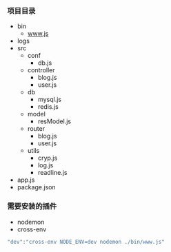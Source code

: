 ### 项目目录
- bin
  - www.js
- logs
- src
  - conf
    - db.js
  - controller
    - blog.js
    - user.js
  - db
    - mysql.js
    - redis.js
  - model
    - resModel.js
  - router
    - blog.js
    - user.js
  - utils
    - cryp.js
    - log.js
    - readline.js
- app.js
- package.json

### 需要安装的插件
- nodemon
- cross-env

```js
"dev":"cross-env NODE_ENV=dev nodemon ./bin/www.js"
```